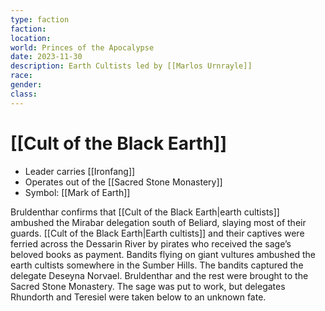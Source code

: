 ```yaml
---
type: faction
faction: 
location: 
world: Princes of the Apocalypse
date: 2023-11-30
description: Earth Cultists led by [[Marlos Urnrayle]]
race: 
gender: 
class:
---
```

# [[Cult of the Black Earth]]

- Leader carries [[Ironfang]]
- Operates out of the [[Sacred Stone Monastery]]
- Symbol: [[Mark of Earth]]

Bruldenthar confirms that [[Cult of the Black Earth|earth cultists]] ambushed the Mirabar delegation south of Beliard, slaying most of their guards. [[Cult of the Black Earth|Earth cultists]] and their captives were ferried across the Dessarin River by pirates who received the sage’s beloved books as payment. Bandits flying on giant vultures ambushed the earth cultists somewhere in the Sumber Hills. The bandits captured the delegate Deseyna Norvael. Bruldenthar and the rest were brought to the Sacred Stone Monastery. The sage was put to work, but delegates Rhundorth and Teresiel were taken below to an unknown fate.